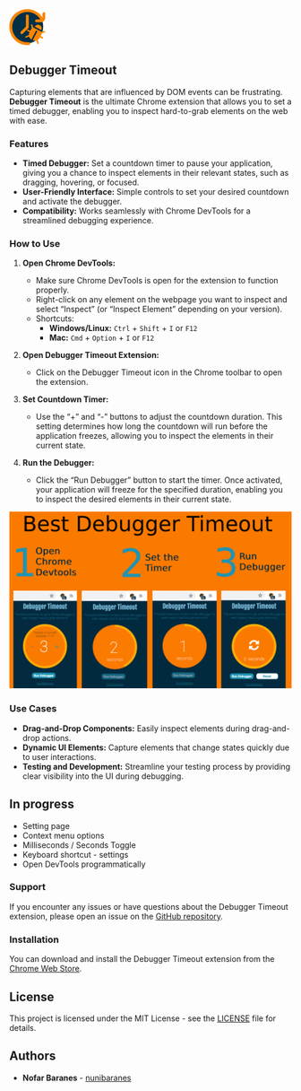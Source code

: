 <img src="icon-128.png" width="64"/>

## Debugger Timeout

Capturing elements that are influenced by DOM events can be frustrating. **Debugger Timeout** is the ultimate Chrome extension that allows you to set a timed debugger, enabling you to inspect hard-to-grab elements on the web with ease.

### Features
- **Timed Debugger:** Set a countdown timer to pause your application, giving you a chance to inspect elements in their relevant states, such as dragging, hovering, or focused.
- **User-Friendly Interface:** Simple controls to set your desired countdown and activate the debugger.
- **Compatibility:** Works seamlessly with Chrome DevTools for a streamlined debugging experience.
  
### How to Use

1. **Open Chrome DevTools:**
   - Make sure Chrome DevTools is open for the extension to function properly.
   - Right-click on any element on the webpage you want to inspect and select “Inspect” (or “Inspect Element” depending on your version).
   - Shortcuts: 
     - **Windows/Linux:** `Ctrl` + `Shift` + `I` or `F12`
     - **Mac:** `Cmd` + `Option` + `I` or `F12`
   
2. **Open Debugger Timeout Extension:**
   - Click on the Debugger Timeout icon in the Chrome toolbar to open the extension.

3. **Set Countdown Timer:**
   - Use the “+” and “-” buttons to adjust the countdown duration. This setting determines how long the countdown will run before the application freezes, allowing you to inspect the elements in their current state.

4. **Run the Debugger:**
   - Click the “Run Debugger” button to start the timer. Once activated, your application will freeze for the specified duration, enabling you to inspect the desired elements in their current state.


<img src="./images/landing.png" width="900" /> 

### Use Cases
- **Drag-and-Drop Components:** Easily inspect elements during drag-and-drop actions.
- **Dynamic UI Elements:** Capture elements that change states quickly due to user interactions.
- **Testing and Development:** Streamline your testing process by providing clear visibility into the UI during debugging.
  
## In progress

- Setting page
- Context menu options
- Milliseconds / Seconds Toggle
- Keyboard shortcut - settings
- Open DevTools programmatically

### Support
If you encounter any issues or have questions about the Debugger Timeout extension, please open an issue on the [GitHub repository](https://github.com/nunibaranes/debugger-timeout-chrome-extension/issues).

### Installation
You can download and install the Debugger Timeout extension from the [Chrome Web Store](https://chromewebstore.google.com/detail/debugger-timeout/elmehliiloojeenadcoppopohddbjgfk).

## License
This project is licensed under the MIT License - see the [LICENSE](./LICENSE.txt) file for details.

## Authors

- **Nofar Baranes** - [nunibaranes](https://github.com/nunibaranes)
